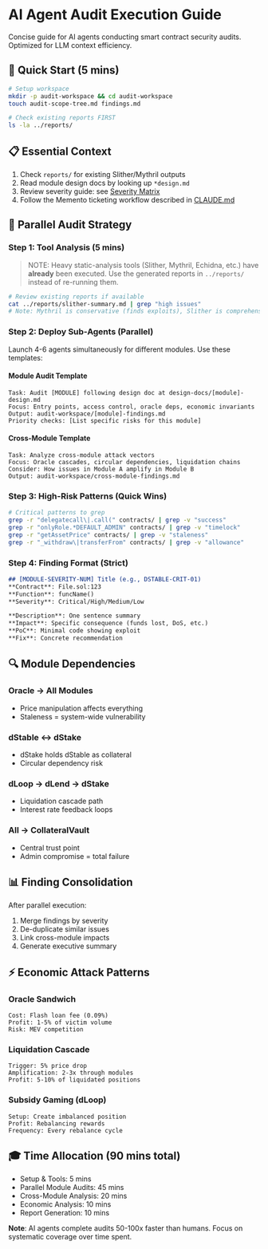 # AI Agent Audit Execution Guide

Concise guide for AI agents conducting smart contract security audits. Optimized for LLM context efficiency.

## 🚀 Quick Start (5 mins)

```bash
# Setup workspace
mkdir -p audit-workspace && cd audit-workspace
touch audit-scope-tree.md findings.md

# Check existing reports FIRST
ls -la ../reports/
```

## 📋 Essential Context
1. Check `reports/` for existing Slither/Mythril outputs
2. Read module design docs by looking up `*design.md`
3. Review severity guide: see [Severity Matrix](01-audit-best-practices.md#severity-matrix)
4. Follow the Memento ticketing workflow described in [CLAUDE.md](../../CLAUDE.md)

## 🎯 Parallel Audit Strategy

### Step 1: Tool Analysis (5 mins)
> NOTE: Heavy static-analysis tools (Slither, Mythril, Echidna, etc.) have **already** been executed. Use the generated reports in `../reports/` instead of re-running them.
```bash
# Review existing reports if available
cat ../reports/slither-summary.md | grep "high issues"
# Note: Mythril is conservative (finds exploits), Slither is comprehensive (finds potential issues)
```

### Step 2: Deploy Sub-Agents (Parallel)
Launch 4-6 agents simultaneously for different modules. Use these templates:

#### Module Audit Template
```
Task: Audit [MODULE] following design doc at design-docs/[module]-design.md
Focus: Entry points, access control, oracle deps, economic invariants
Output: audit-workspace/[module]-findings.md
Priority checks: [List specific risks for this module]
```

#### Cross-Module Template
```
Task: Analyze cross-module attack vectors
Focus: Oracle cascades, circular dependencies, liquidation chains
Consider: How issues in Module A amplify in Module B
Output: audit-workspace/cross-module-findings.md
```

### Step 3: High-Risk Patterns (Quick Wins)
```bash
# Critical patterns to grep
grep -r "delegatecall\|.call(" contracts/ | grep -v "success"
grep -r "onlyRole.*DEFAULT_ADMIN" contracts/ | grep -v "timelock"
grep -r "getAssetPrice" contracts/ | grep -v "staleness"
grep -r "_withdraw\|transferFrom" contracts/ | grep -v "allowance"
```

### Step 4: Finding Format (Strict)
```markdown
## [MODULE-SEVERITY-NUM] Title (e.g., DSTABLE-CRIT-01)
**Contract**: File.sol:123
**Function**: funcName()
**Severity**: Critical/High/Medium/Low

**Description**: One sentence summary
**Impact**: Specific consequence (funds lost, DoS, etc.)
**PoC**: Minimal code showing exploit
**Fix**: Concrete recommendation
```

## 🔍 Module Dependencies

### Oracle → All Modules
- Price manipulation affects everything
- Staleness = system-wide vulnerability

### dStable ↔ dStake
- dStake holds dStable as collateral
- Circular dependency risk

### dLoop → dLend → dStake
- Liquidation cascade path
- Interest rate feedback loops

### All → CollateralVault
- Central trust point
- Admin compromise = total failure

## 📊 Finding Consolidation

After parallel execution:
1. Merge findings by severity
2. De-duplicate similar issues
3. Link cross-module impacts
4. Generate executive summary

## ⚡ Economic Attack Patterns

### Oracle Sandwich
```
Cost: Flash loan fee (0.09%)
Profit: 1-5% of victim volume
Risk: MEV competition
```

### Liquidation Cascade
```
Trigger: 5% price drop
Amplification: 2-3x through modules
Profit: 5-10% of liquidated positions
```

### Subsidy Gaming (dLoop)
```
Setup: Create imbalanced position
Profit: Rebalancing rewards
Frequency: Every rebalance cycle
```

## 🎓 Time Allocation (90 mins total)

- Setup & Tools: 5 mins
- Parallel Module Audits: 45 mins
- Cross-Module Analysis: 20 mins
- Economic Analysis: 10 mins
- Report Generation: 10 mins

**Note**: AI agents complete audits 50-100x faster than humans. Focus on systematic coverage over time spent.